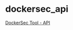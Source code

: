 # dockersec_api
[DockerSec Tool - API](https://app.swaggerhub.com/apis/ema.rainho/dockersec_api/1.0.0)
